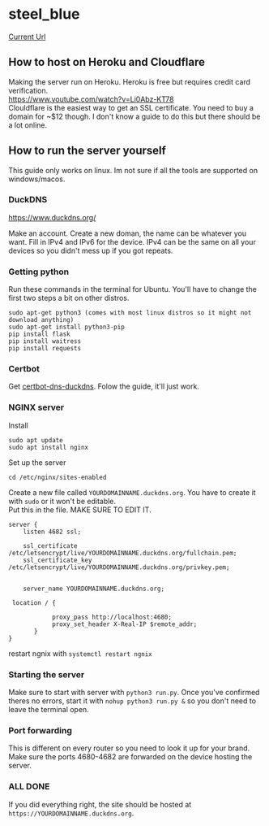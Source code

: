# steel_blue

[Current Url](https://steelblueweatherapp.duckdns.org:4682/)

## How to host on Heroku and Cloudflare
Making the server run on Heroku. Heroku is free but requires credit card verification.<br>
https://www.youtube.com/watch?v=Li0Abz-KT78<br>
Clouldflare is the easiest way to get an SSL certificate. You need to buy a domain for ~$12 though. I don't know a guide to do this but there should be a lot online.

## How to run the server yourself
This guide only works on linux. Im not sure if all the tools are supported on windows/macos.

### DuckDNS
https://www.duckdns.org/

Make an account. Create a new doman, the name can be whatever you want. Fill in IPv4 and IPv6 for the device. IPv4 can be the same on all your devices so you didn't mess up if you got repeats.

### Getting python
Run these commands in the terminal for Ubuntu. You'll have to change the first two steps a bit on other distros.
```
sudo apt-get python3 (comes with most linux distros so it might not download anything)
sudo apt-get install python3-pip
pip install flask
pip install waitress
pip install requests
```

### Certbot
Get [certbot-dns-duckdns](https://pypi.org/project/certbot-dns-duckdns/). Folow the guide, it'll just work.

### NGINX server
Install
```
sudo apt update
sudo apt install nginx
```
Set up the server
```
cd /etc/nginx/sites-enabled
```
Create a new file called `YOURDOMAINNAME.duckdns.org`. You have to create it with `sudo` or it won't be editable.<br>
Put this in the file. MAKE SURE TO EDIT IT.
```
server {
    listen 4682 ssl;

    ssl_certificate /etc/letsencrypt/live/YOURDOMAINNAME.duckdns.org/fullchain.pem;
    ssl_certificate_key /etc/letsencrypt/live/YOURDOMAINNAME.duckdns.org/privkey.pem;


    server_name YOURDOMAINNAME.duckdns.org;

 location / {

            proxy_pass http://localhost:4680;
            proxy_set_header X-Real-IP $remote_addr;
       }
}
```
restart ngnix with `systemctl restart ngnix`

### Starting the server
Make sure to start with server with `python3 run.py`. Once you've confirmed theres no errors, start it with `nohup python3 run.py &` so you don't need to leave the terminal open.

### Port forwarding
This is different on every router so you need to look it up for your brand. Make sure the ports 4680-4682 are forwarded on the device hosting the server.

### ALL DONE
If you did everything right, the site should be hosted at `https://YOURDOMAINNAME.duckdns.org`.
